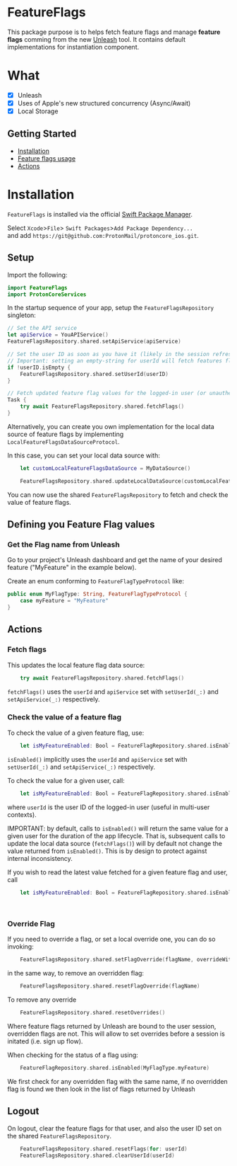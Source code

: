 # FeatureFlags

This package purpose is to helps fetch feature flags and manage **feature flags** comming from the new [Unleash](https://unleash.protontech.ch/) tool.
It contains default implementations for instantiation component.

# What

- [x] Unleash
- [x] Uses of Apple's new structured concurrency (Async/Await)
- [x] Local Storage

## Getting Started
* [Installation](#installation)
* [Feature flags usage](#feature-flags-usage)
* [Actions](#actions)

# Installation

`FeatureFlags` is installed via the official [Swift Package Manager](https://swift.org/package-manager/).  

Select `Xcode`>`File`> `Swift Packages`>`Add Package Dependency...`  
and add `https://git@github.com:ProtonMail/protoncore_ios.git`.

## Setup

Import the following:

```swift
import FeatureFlags
import ProtonCoreServices
```

In the startup sequence of your app, setup the `FeatureFlagsRepository` singleton:

```swift
// Set the API service
let apiService = YouAPIService()
FeatureFlagsRepository.shared.setApiService(apiService)

// Set the user ID as soon as you have it (likely in the session refresh steps on app start, and after login)
// Important: setting an empty-string for userId will fetch features flags for an unauthenticated session.
if !userID.isEmpty {
    FeatureFlagsRepository.shared.setUserId(userID)
}

// Fetch updated feature flag values for the logged-in user (or unauthenticated session)
Task {
    try await FeatureFlagsRepository.shared.fetchFlags()
}
```

Alternatively, you can create you own implementation for the local data source of feature flags by 
implementing `LocalFeatureFlagsDataSourceProtocol`.

In this case, you can set your local data source with:

```swift
    let customLocalFeatureFlagsDataSource = MyDataSource()

    FeatureFlagsRepository.shared.updateLocalDataSource(customLocalFeatureFlagsDataSource)
```

You can now use the shared `FeatureFlagsRepository` to fetch and check the value of feature flags.

## Defining you Feature Flag values

### Get the Flag name from Unleash

Go to your project's Unleash dashboard and get the name of your desired feature ("MyFeature" in the example below).

Create an enum conforming to `FeatureFlagTypeProtocol` like:

```swift
public enum MyFlagType: String, FeatureFlagTypeProtocol {
    case myFeature = "MyFeature"
}
```

## Actions

### Fetch flags

This updates the local feature flag data source:

```swift
    try await FeatureFlagsRepository.shared.fetchFlags()
```

`fetchFlags()` uses the `userId` and `apiService` set with `setUserId(_:)` and `setApiService(_:)` respectively.

### Check the value of a feature flag

To check the value of a given feature flag, use:

```swift
    let isMyFeatureEnabled: Bool = FeatureFlagRepository.shared.isEnabled(MyFlagType.myFeature)
```

`isEnabled()` implicitly uses the `userId` and `apiService` set with `setUserId(_:)` and `setApiService(_:)` respectively.

To check the value for a given user, call:

```swift
    let isMyFeatureEnabled: Bool = FeatureFlagRepository.shared.isEnabled(MyFlagType.myFeature, for: userId)
```

where `userId` is the user ID of the logged-in user (useful in multi-user contexts).

IMPORTANT: by default, calls to `isEnabled()` will return the same value for a given user for the duration of 
the app lifecycle.  That is, subsequent calls to update the local data source (`fetchFlags()`) will by default 
not change the value returned from `isEnabled()`.  This is by design to protect against internal inconsistency.

If you wish to read the latest value fetched for a given feature flag and user, call

```swift
    let isMyFeatureEnabled: Bool = FeatureFlagRepository.shared.isEnabled(MyFlagType.myFeature, 
                                                                          for: userId,
                                                                          reloadValue: true)
```

### Override Flag

If you need to override a flag, or set a local override one, you can do so invoking:

```swift
    FeatureFlagsRepository.shared.setFlagOverride(flagName, overrideWithValue: value)
```

in the same way, to remove an overridden flag: 

```swift
    FeatureFlagsRepository.shared.resetFlagOverride(flagName)
```
To remove any override

```swift
    FeatureFlagsRepository.shared.resetOverrides()
```

Where feature flags returned by Unleash are bound to the user session, overridden flags are not. This will allow to set overrides before a session is initated (i.e. sign up flow).

When checking for the status of a flag using:

```swift
    FeatureFlagRepository.shared.isEnabled(MyFlagType.myFeature)
```

We first check for any overridden flag with the same name, if no overridden flag is found we then look in the list of flags returned by Unleash

## Logout

On logout, clear the feature flags for that user, and also the user ID set on the shared `FeatureFlagsRepository`.

```Swift
    FeatureFlagsRepository.shared.resetFlags(for: userId)
    FeatureFlagsRepository.shared.clearUserId(userId)
```
